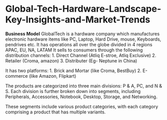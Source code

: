 # Global-Tech-Hardware-Landscape-Key-Insights-and-Market-Trends
**Business Model**
GlobalTech is a hardware company which manufactures electronic hardware items like PC, Laptop, Hard Drive, mouse, Keyboards, pendrives etc. 
It has operations all over the globe divided in 4 regions APAC, EU, NA, LATAM
It sells to consumers through the following distribution channels:
          1. Direct Channel (Atliq E-stroe, Atliq Exclusive)
          2. Retailer (Croma, amazon)
          3. Distributer (Eg- Neptune in China)

It has two platforms:
          1. Brick and Mortar (like Croma, BestBuy)
          2. E-commerce (like Amazon, Flipkart)

The products are categorized into three main divisions: P & A, PC, and N & S. 
Each division is further broken down into segments, including Peripherals, Accessories, Notebook, Desktop, Storage, and Networking.

These segments include various product categories, 
with each category comprising a product that has multiple variants.

